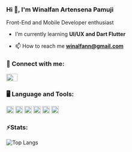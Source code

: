### Hi 👋, I'm Winalfan Artensena Pamuji 
Front-End and Mobile Developer enthusiast
-  I’m currently learning **UI/UX and Dart Flutter**

- 📫 How to reach me **winalfann@gmail.com**

### 🔗 Connect with me:
<p align="left">
<a href="https://id.linkedin.com/in/winalfan-artensena-pamuji-51aa18285" target="blank"><img align="center" src="https://raw.githubusercontent.com/rahuldkjain/github-profile-readme-generator/master/src/images/icons/Social/linked-in-alt.svg" alt="winalfan-artensena-pamuji-51aa18285" height="20" width="30" /></a>
</p>

### 🖥️ Language and Tools:
<p align="left">
<a href="https://github.com/rtensena" target="blank"><img src="https://skillicons.dev/icons?i=cpp" alt="C++" height="20" width="20"/></a>
<a href="https://github.com/rtensena" target="blank"><img src="https://skillicons.dev/icons?i=html" alt="HTML" height="20" width="20"/></a>
<a href="https://github.com/rtensena" target="blank"><img src="https://skillicons.dev/icons?i=css" alt="CSS" height="20" width="20"/></a>
<a href="https://github.com/rtensena" target="blank"><img src="https://skillicons.dev/icons?i=js" alt="Javascript" height="20" width="20"/></a>
<a href="https://github.com/rtensena" target="blank"><img src="https://skillicons.dev/icons?i=dart" alt="Dart" height="20" width="20"/></a>
<a href="https://github.com/rtensena" target="blank"><img src="https://skillicons.dev/icons?i=figma" alt="Figma" height="20" width="20"/></a>
</p>

### ⚡Stats: 
![Top Langs](https://github-readme-stats.vercel.app/api/top-langs/?username=rtensena&theme=onedark&compact=true&layout=compact)
